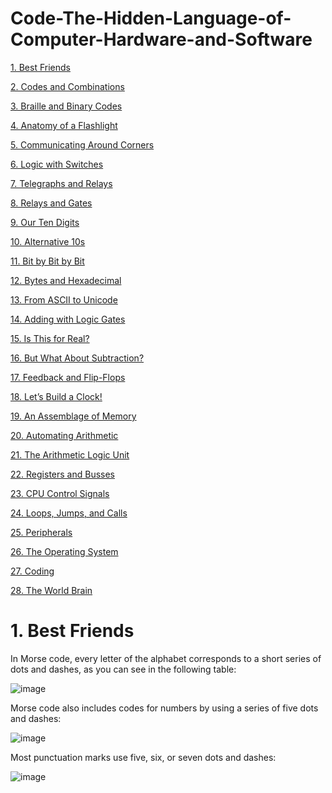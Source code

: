# Code-The-Hidden-Language-of-Computer-Hardware-and-Software

[1. Best Friends](https://github.com/NasamR/Code-The-Hidden-Language-of-Computer-Hardware-and-Software/blob/main/README.md#1-best-friends)

[2. Codes and Combinations]()

[3. Braille and Binary Codes]()

[4. Anatomy of a Flashlight]()

[5. Communicating Around Corners]()

[6. Logic with Switches]()

[7. Telegraphs and Relays]()

[8. Relays and Gates]()

[9. Our Ten Digits]()

[10. Alternative 10s]()

[11. Bit by Bit by Bit]()

[12. Bytes and Hexadecimal]()

[13. From ASCII to Unicode]()

[14. Adding with Logic Gates]()

[15. Is This for Real?]()

[16. But What About Subtraction?]()

[17. Feedback and Flip-Flops]()

[18. Let’s Build a Clock!]()

[19. An Assemblage of Memory]()

[20. Automating Arithmetic]()

[21. The Arithmetic Logic Unit]()

[22. Registers and Busses]()

[23. CPU Control Signals]()

[24. Loops, Jumps, and Calls]()

[25. Peripherals]()

[26. The Operating System]()

[27. Coding]()

[28. The World Brain]()


# 1. Best Friends

In Morse code, every letter of the alphabet corresponds to a short series of dots and dashes, as you can see in the following table:

![image](https://github.com/NasamR/Code-The-Hidden-Language-of-Computer-Hardware-and-Software/assets/60060399/4c6ce2ed-cee1-41ac-8722-fdf7f10ee2f4)

Morse code also includes codes for numbers by using a series of five dots and dashes:

![image](https://github.com/NasamR/Code-The-Hidden-Language-of-Computer-Hardware-and-Software/assets/60060399/c154922a-a936-4706-89fe-37f4450b9cc8)

Most punctuation marks use five, six, or seven dots and dashes:

![image](https://github.com/NasamR/Code-The-Hidden-Language-of-Computer-Hardware-and-Software/assets/60060399/7d83120c-5a7e-4922-b3da-85d35300cb8f)
